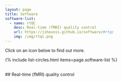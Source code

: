 ```yaml
---
layout: page
title: Software
software-list:
  - name: rtQC
    desc: Real-time (fMRI) quality control
    url: https://jsheunis.github.io/software/#rtqc
    img: /img/rtqc.png
---
```


Click on an icon below to find out more.


{% include list-circles.html items=page.software-list %}

<div id='rtqc'></div>
<br>
## Real-time (fMRI) quality control

